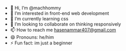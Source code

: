 - 👋 Hi, I’m @machhommy
- 👀 I’m interested in front-end web development
- 🌱 I’m currently learning css
- 💞️ I’m looking to collaborate on thinking responsively
- 📫 How to reach me hasenammar407@gmail.com
- 😄 Pronouns: he/him
- ⚡ Fun fact: im just a beginner


<!---
machhommy/machhommy is a ✨ special ✨ repository because its `README.md` (this file) appears on your GitHub profile.
You can click the Preview link to take a look at your changes.
--->

